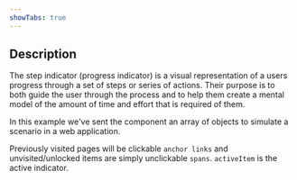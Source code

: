 ```yaml
---
showTabs: true
---
```


## Description

The step indicator (progress indicator) is a visual representation of a users progress through a set of steps or series of actions. Their purpose is to both guide the user through the process and to help them create a mental model of the amount of time and effort that is required of them.

In this example we've sent the component an array of objects to simulate a scenario in a web application.

Previously visited pages will be clickable `anchor links` and unvisited/unlocked items are simply unclickable `spans`.
`activeItem` is the active indicator.
